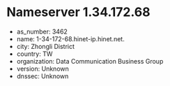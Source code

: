 # Nameserver 1.34.172.68

* as_number: 3462
* name: 1-34-172-68.hinet-ip.hinet.net.
* city: Zhongli District
* country: TW
* organization: Data Communication Business Group
* version: Unknown
* dnssec: Unknown
